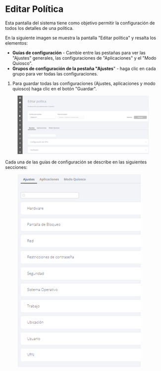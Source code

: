 # Editar Política

Esta pantalla del sistema tiene como objetivo permitir la configuración de todos los detalles de una política.

En la siguiente imagen se muestra la pantalla "Editar política" y resalta los elementos:

* **Guías de configuración** - Cambie entre las pestañas para ver las "Ajustes" generales, las configuraciones de "Aplicaciones" y el "Modo Quiosco".
* **Grupos de configuración de la pestaña "Ajustes**" - haga clic en cada grupo para ver todas las configuraciones.

1. Para guardar todas las configuraciones (Ajustes, aplicaciones y modo quiosco) haga clic en el botón "Guardar".

<figure><img src="../../.gitbook/assets/image (5) (1) (1).png" alt=""><figcaption></figcaption></figure>

Cada una de las guías de configuración se describe en las siguientes secciones:

<figure><img src="../../.gitbook/assets/image (1).png" alt=""><figcaption></figcaption></figure>
